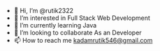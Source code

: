 - 👋 Hi, I’m @rutik2322
- 👀 I’m interested in Full Stack Web Development
- 🌱 I’m currently learning Java
- 💞️ I’m looking to collaborate As an Developer
- 📫 How to reach me kadamrutik546@gmail.com
  

<!--
**rutik2322/rutik2322** is a ✨ _special_ ✨ repository because its `README.md` (this file) appears on your GitHub profile.

Here are some ideas to get you started:

- 🔭 I’m currently working on ...
- 🌱 I’m currently learning ...
- 👯 I’m looking to collaborate on ...
- 🤔 I’m looking for help with ...
- 💬 Ask me about ...
- 📫 How to reach me: ...
- 😄 Pronouns: ...
- ⚡ Fun fact: ...
-->
